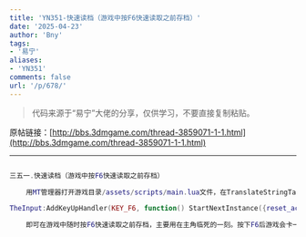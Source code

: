 ```yaml
---
title: 'YN351-快速读档（游戏中按F6快速读取之前存档）'
date: '2025-04-23'
author: 'Bny'
tags:
- '易宁'
aliases:
- 'YN351'
comments: false
url: '/p/678/'
---
```


> 代码来源于“易宁”大佬的分享，仅供学习，不要直接复制粘贴。

原帖链接：[http://bbs.3dmgame.com/thread-3859071-1-1.html](http://bbs.3dmgame.com/thread-3859071-1-1.html)

---

```lua  

三五一.快速读档（游戏中按F6快速读取之前存档）

	用MT管理器打开游戏目录/assets/scripts/main.lua文件，在TranslateStringTable( STRINGS )的下一行插入以下内容：

TheInput:AddKeyUpHandler(KEY_F6, function() StartNextInstance({reset_action=RESET_ACTION.LOAD_SLOT, save_slot = SaveGameIndex:GetCurrentSaveSlot()}, true) end )

	即可在游戏中随时按F6快速读取之前存档，主要用在主角临死的一刻。按下F6后游戏会卡一下，是在读取中

```  

